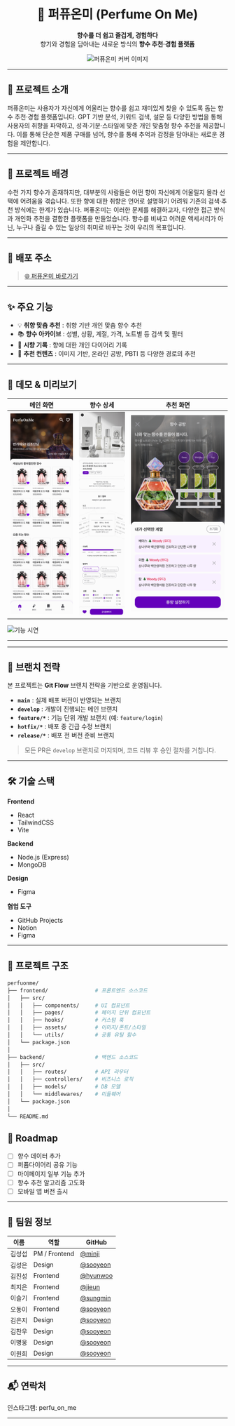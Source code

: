 <div align="center">
  
# 🌸 퍼퓨온미 (Perfume On Me)

**향수를 더 쉽고 즐겁게, 경험하다**  
향기와 경험을 담아내는 새로운 방식의 **향수 추천·경험 플랫폼**

<img src="images/cover.png" alt="퍼퓨온미 커버 이미지" width="600" />

</div>

---

## 📌 프로젝트 소개

퍼퓨온미는 사용자가 자신에게 어울리는 향수를 쉽고 재미있게 찾을 수 있도록 돕는 향수 추천·경험 플랫폼입니다.
GPT 기반 분석, 키워드 검색, 설문 등 다양한 방법을 통해 사용자의 취향을 파악하고,
성격·기분·스타일에 맞춘 개인 맞춤형 향수 추천을 제공합니다.
이를 통해 단순한 제품 구매를 넘어, 향수를 통해 추억과 감정을 담아내는 새로운 경험을 제안합니다.

---

## 🌱 프로젝트 배경

수천 가지 향수가 존재하지만, 대부분의 사람들은 어떤 향이 자신에게 어울릴지 몰라 선택에 어려움을 겪습니다.
또한 향에 대한 취향은 언어로 설명하기 어려워 기존의 검색·추천 방식에는 한계가 있습니다.
퍼퓨온미는 이러한 문제를 해결하고자, 다양한 접근 방식과 개인화 추천을 결합한 플랫폼을 만들었습니다.
향수를 비싸고 어려운 액세서리가 아닌, 누구나 즐길 수 있는 일상의 취미로 바꾸는 것이 우리의 목표입니다.

---

## 🔗 배포 주소
> [🌐 퍼퓨온미 바로가기](https://perfuonme.example.com)

---

## ✨ 주요 기능
- 💡 **취향 맞춤 추천** : 취향 기반 개인 맞춤 향수 추천  
- 📚 **향수 아카이브** :  성별, 상황, 계절, 가격, 노트별 등 검색 및 필터  
- 🧾 **시향 기록** : 향에 대한 개인 다이어리 기록  
- 📱 **추천 컨텐츠** : 이미지 기반, 온라인 공방, PBTI 등 다양한 경로의 추천

---

## 🎥 데모 & 미리보기
| 메인 화면 | 향수 상세 | 추천 화면 |
|-----------|-----------|-----------|
| ![메인 화면](/main.png) | ![향수 상세](/detail.png) | ![추천 화면](/recommend.png) |

![기능 시연](images/demo.gif)

---

---

## 🌿 브랜치 전략
본 프로젝트는 **Git Flow** 브랜치 전략을 기반으로 운영됩니다.

- **`main`** : 실제 배포 버전이 반영되는 브랜치  
- **`develop`** : 개발이 진행되는 메인 브랜치  
- **`feature/*`** : 기능 단위 개발 브랜치 (예: `feature/login`)  
- **`hotfix/*`** : 배포 중 긴급 수정 브랜치  
- **`release/*`** : 배포 전 버전 준비 브랜치  

> 모든 PR은 `develop` 브랜치로 머지되며, 코드 리뷰 후 승인 절차를 거칩니다.

---

## 🛠 기술 스택
**Frontend**
- React  
- TailwindCSS  
- Vite  

**Backend**
- Node.js (Express)  
- MongoDB  

**Design**
- Figma  

**협업 도구**
- GitHub Projects  
- Notion  
- Figma  

---

## 📂 프로젝트 구조
```bash
perfuonme/
├── frontend/               # 프론트엔드 소스코드
│   ├── src/
│   │   ├── components/     # UI 컴포넌트
│   │   ├── pages/          # 페이지 단위 컴포넌트
│   │   ├── hooks/          # 커스텀 훅
│   │   ├── assets/         # 이미지/폰트/스타일
│   │   └── utils/          # 공통 유틸 함수
│   └── package.json
│
├── backend/                # 백엔드 소스코드
│   ├── src/
│   │   ├── routes/         # API 라우터
│   │   ├── controllers/    # 비즈니스 로직
│   │   ├── models/         # DB 모델
│   │   └── middlewares/    # 미들웨어
│   └── package.json
│
└── README.md
```

## 📅 Roadmap
- [ ] 향수 데이터 추가
- [ ] 퍼퓸다이어리 공유 기능
- [ ] 마이페이지 일부 기능 추가 
- [ ] 향수 추천 알고리즘 고도화  
- [ ] 모바일 앱 버전 출시  

--- 


## 👥 팀원 정보
| 이름 | 역할 | GitHub |
|------|------|--------|
| 김성섭 | PM / Frontend | [@minji](https://github.com/minji) |
| 김성은 | Design | [@sooyeon](https://github.com/sooyeon) |
| 김진성 | Frontend | [@hyunwoo](https://github.com/hyunwoo) |
| 최지은 | Frontend | [@jieun](https://github.com/jieun) |
| 이슬기 | Frontend | [@sungmin](https://github.com/sungmin) |
| 오동이 | Frontend | [@sooyeon](https://github.com/sooyeon) |
| 김은지 | Design | [@sooyeon](https://github.com/sooyeon) |
| 김찬우 | Design | [@sooyeon](https://github.com/sooyeon) |
| 이병웅 | Design | [@sooyeon](https://github.com/sooyeon) |
| 이원희 | Design | [@sooyeon](https://github.com/sooyeon) |

--- 

## 📬 연락처

인스타그램: perfu_on_me

--- 

